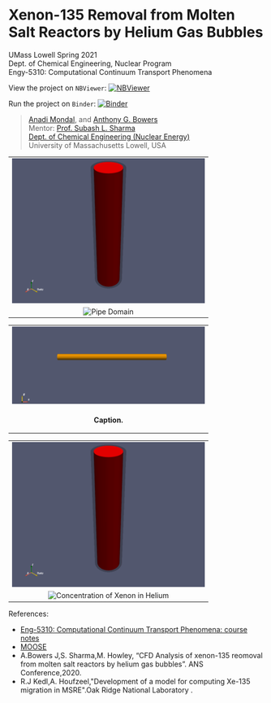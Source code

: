 # Xenon-135 Removal from Molten Salt Reactors by Helium Gas Bubbles

UMass Lowell Spring 2021 <br>
Dept. of Chemical Engineering, Nuclear Program <br>
Engy-5310: Computational Continuum Transport Phenomena

View the project on `NBViewer`: [![NBViewer](https://raw.githubusercontent.com/jupyter/design/master/logos/Badges/nbviewer_badge.svg)](https://nbviewer.jupyter.org/github/dpploy/engy-5310/blob/main/projects/xenon-removal/report.ipynb)

Run the project on `Binder`: [![Binder](https://mybinder.org/badge_logo.svg)](https://mybinder.org/v2/gh/dpploy/engy-5310/HEAD?filepath=projects%2Fxenon-removal%2Freport.ipynb)

 >[Anadi Mondal](https://github.com/xxxx), and [Anthony G. Bowers](https://github.com/xxx) <br>
 >Mentor: [Prof. Subash L. Sharma](https://github.com/SubashSharma1008) <br>
 >[Dept. of Chemical Engineering (Nuclear Energy)](xxx) <br>
 >University of Massachusetts Lowell, USA <br>

|  |
|:---:|
| <img width="380" src="pics/readme-domain.png" title="Pipe Domain"> |
| <img width="380" src="pics/readme-result.png" title="Pipe Domain"> |


|  |
|:---:|
| <img width="380" src="pics/pipe_domain.PNG" title="Concentration of Xenon in Salt"> |
| <p style="text-align:center;"><b>Caption.</b></p> |


|  |
|:---:|
| <img width="380" src="pics/readme-domain.png" title="Concentration of Xenon in Helium"> |
| <img width="380" src="pics/readme-result.png" title="Concentration of Xenon in Helium"> |


References:

 + [Eng-5310: Computational Continuum Transport Phenomena: course notes](https://github.com/dpploy/engy-5310)
 + [MOOSE](https://github.com/dpploy/engy-5310)
 + A.Bowers J,S. Sharma,M. Howley, “CFD Analysis of xenon-135 reomoval from molten salt reactors by helium gas bubbles”. ANS Conference,2020.
 + R.J Kedl,A. Houfzeel,"Development of a model for computing Xe-135 migration in MSRE".Oak Ridge National Laboratory .

